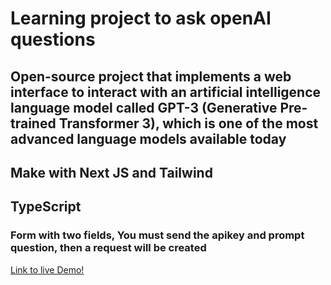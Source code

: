 # Learning project to ask openAI questions

## Open-source project that implements a web interface to interact with an artificial intelligence language model called GPT-3 (Generative Pre-trained Transformer 3), which is one of the most advanced language models available today

## Make with Next JS and Tailwind
## TypeScript


### Form with two fields, You must send the apikey and prompt question, then a request will be created

[Link to live Demo!](https://ask-gpt-ten.vercel.app/)